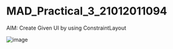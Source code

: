 # MAD_Practical_3_21012011094
AIM: Create Given UI by using ConstraintLayout

![image](https://github.com/Nisarg512/MAD_Practical_3_21012011094/assets/139303998/31ab58ae-047f-40f3-a097-e258d4ab0821)
